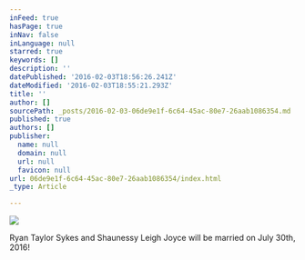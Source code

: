 ```yaml
---
inFeed: true
hasPage: true
inNav: false
inLanguage: null
starred: true
keywords: []
description: ''
datePublished: '2016-02-03T18:56:26.241Z'
dateModified: '2016-02-03T18:55:21.293Z'
title: ''
author: []
sourcePath: _posts/2016-02-03-06de9e1f-6c64-45ac-80e7-26aab1086354.md
published: true
authors: []
publisher:
  name: null
  domain: null
  url: null
  favicon: null
url: 06de9e1f-6c64-45ac-80e7-26aab1086354/index.html
_type: Article

---
```

![](https://s3-us-west-2.amazonaws.com/the-grid-img/p/63411cd4dc68e212734916f3f884dbcb89bd113a.jpg)

Ryan Taylor Sykes and Shaunessy Leigh Joyce will be married on July 30th, 2016!